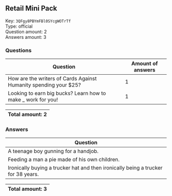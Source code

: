 ## Retail Mini Pack
Key: `3QFgy8PBYmFBl0SYcgWOTrTf`  
Type: official  
Question amount: 2  
Answers amount: 3
### Questions
| Question | Amount of answers |
|---|---|
| How are the writers of Cards Against Humanity spending your $25? | 1 |
| Looking to earn big bucks? Learn how to make _ work for you! | 1 |

|Total amount: 2|
|---|

### Answers
| Question |
|---|
| A teenage boy gunning for a handjob. |
| Feeding a man a pie made of his own children. |
| Ironically buying a trucker hat and then ironically being a trucker for 38 years. |

|Total amount: 3|
|---|